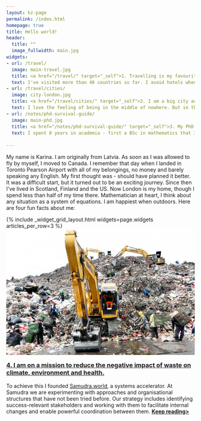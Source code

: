 ```yaml
---
layout: kz-page
permalink: /index.html
homepage: true
title: Hello world!
header:
  title: ""
  image_fullwidth: main.jpg
widgets:
- url: /travel/
  image: main-travel.jpg
  title: <a href="/travel/" target="_self">1. Travelling is my favourite thing in life.</a>
  text: I've visited more than 40 countries so far. I avoid hotels when possible and I dislike tourist attractions. For me travelling is about exploring nature, architecture, cuisines and cultures around the world. Instead of visiting art galleries, I prefer to go for a walk looking for graffiti art. At night I prefer to wander around a busy port instead of pub crawling. Camping deep in a desert and hiking from the last stop of a rarely used train line are amongst the happiest memories I have. <a href="/travel/"><strong>Keep reading></strong></a>
- url: /travel/cities/
  image: city-london.jpg
  title: <a href="/travel/cities/" target="_self">2. I am a big city addict.</a>
  text: I love the feeling of being in the middle of nowhere. But in the long term, I only truly feel alive when I live in a big city. Exploring Tokyo on foot for 10 days was a breathtaking passionate affair, but I don't know if I could live there permanently. I fell in love with Mexico City during my two weeks there, I could have stayed forever and I will definitely visit many more times. Spending time in bustling cities in India makes me happy. London is the true love of my life. New York and Moscow both feel like the centre of the world in their own way. My goal is to visit all cities with over 5 million people. <a href="/travel/cities/"><strong>Keep reading></strong></a>
- url: /notes/phd-survival-guide/
  image: main-phd.jpg
  title: <a href="/notes/phd-survival-guide/" target="_self">3. My PhD was at the interface of computer science and biology.</a>
  text: I spent 8 years in academia - first a BSc in mathematics that I never finished, then an MSc in mathematics and finally a PhD at UCL. My thesis was on applications of machine learning to transcriptomics, with a chapter on de novo evolution of proteins. If you are considering whether to do a PhD or if you are already doing one and are feeling stuck, do get in touch. I'm good at asking the right questions to help you figure out what is right for you. <a href="/notes/phd-survival-guide/"><strong>Keep reading></strong></a>

---
```


My name is Karina. 
I am originally from Latvia. 
As soon as I was allowed to fly by myself, I moved to Canada. 
I remember that day when I landed in Toronto Pearson Airport with all of my belongings, no money and barely speaking any English.
My first thought was - should have planned it better.
It was a difficult start, but it turned out to be an exciting journey.
Since then I've lived in Scotland, Finland and the US.
Now London is my home, though I spend less than half of my time there.
Mathematician at heart, I think about any situation as a system of equations.
I am happiest when outdoors.
Here are four fun facts about me:

{% include _widget_grid_layout.html widgets=page.widgets articles_per_row=3 %}
<a  href="/samudra/"><img src="/images/main-samudra.jpg" class="picture-in-text"></a>
<h3 style="margin-top: 0px;"><a href="/samudra/">4. I am on a mission to reduce the negative impact of waste on climate, environment and health.</a></h3>
To achieve this I founded <a href="https://samudra.world/" target="_blank">Samudra.world</a>, a systems accelerator. At Samudra we are experimenting with approaches and organisational structures that have not been tried before. Our strategy includes identifying success-relevant stakeholders and working with them to facilitate internal changes and enable powerful coordination between them. <a href="/samudra/"><strong>Keep reading></strong></a>
